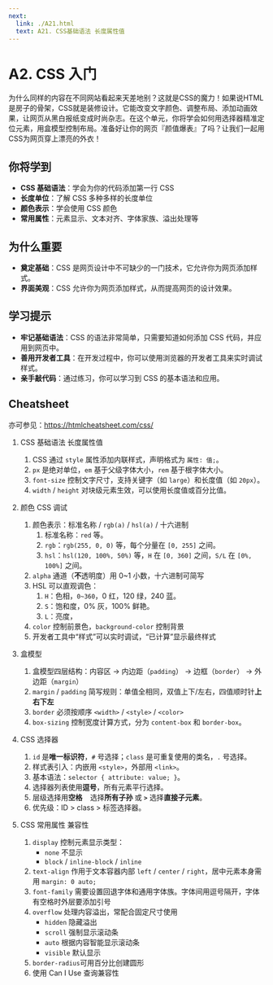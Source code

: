 ```yaml
---
next:
  link: ./A21.html
  text: A21. CSS基础语法 长度属性值
---
```


# A2. CSS 入门

为什么同样的内容在不同网站看起来天差地别？这就是CSS的魔力！如果说HTML是房子的骨架，CSS就是装修设计。它能改变文字颜色、调整布局、添加动画效果，让网页从黑白报纸变成时尚杂志。在这个单元，你将学会如何用选择器精准定位元素，用盒模型控制布局。准备好让你的网页『颜值爆表』了吗？让我们一起用CSS为网页穿上漂亮的外衣！

## 你将学到

- **CSS 基础语法**：学会为你的代码添加第一行 CSS
- **长度单位**：了解 CSS 多种多样的长度单位
- **颜色表示**：学会使用 CSS 颜色
- **常用属性**：元素显示、文本对齐、字体家族、溢出处理等

## 为什么重要

- **奠定基础**：CSS 是网页设计中不可缺少的一门技术，它允许你为网页添加样式。
- **界面美观**：CSS 允许你为网页添加样式，从而提高网页的设计效果。

## 学习提示

- **牢记基础语法**：CSS 的语法非常简单，只需要知道如何添加 CSS 代码，并应用到网页中。
- **善用开发者工具**：在开发过程中，你可以使用浏览器的开发者工具来实时调试样式。
- **亲手敲代码**：通过练习，你可以学习到 CSS 的基本语法和应用。

## Cheatsheet

亦可参见：<https://htmlcheatsheet.com/css/>

1. CSS 基础语法 长度属性值
   1. CSS 通过 `style` 属性添加内联样式，声明格式为 `属性: 值;`。
   2. `px` 是绝对单位，`em` 基于父级字体大小，`rem` 基于根字体大小。
   3. `font-size` 控制文字尺寸，支持关键字（如 `large`）和长度值（如 `20px`）。
   4. `width` / `height` 对块级元素生效，可以使用长度值或百分比值。

2. 颜色 CSS 调试
   1. 颜色表示：标准名称 / `rgb(a)` / `hsl(a)` / 十六进制
      1. 标准名称：`red` 等。
      2. `rgb`：`rgb(255, 0, 0)` 等，每个分量在 `[0, 255]` 之间。
      3. `hsl`：`hsl(120, 100%, 50%)` 等，`H` 在 `[0, 360]` 之间，`S/L` 在 `[0%, 100%]` 之间。
   2. `alpha` 通道（**不**透明度）用 0~1 小数，十六进制可简写
   3. HSL 可以直观调色：
      1. `H`：色相，`0~360`，0 红，120 绿，240 蓝。
      2. `S`：饱和度，0% 灰，100% 鲜艳。
      3. `L`：亮度，
   4. `color` 控制前景色，`background-color` 控制背景
   5. 开发者工具中“样式”可以实时调试，“已计算”显示最终样式

3. 盒模型
   1. 盒模型四层结构：内容区 → 内边距（`padding`） → 边框（`border`） → 外边距（`margin`）
   2. `margin` / `padding` 简写规则：单值全相同，双值上下/左右，四值顺时针**上右下左**
   3. `border` 必须按顺序 `<width>` / `<style>` / `<color>`
   4. `box-sizing` 控制宽度计算方式，分为 `content-box` 和 `border-box`。

4. CSS 选择器
   1. `id` 是**唯一标识符**，`#` 号选择；`class` 是可重复使用的类名，`.` 号选择。
   2. 样式表引入：内嵌用 `<style>`，外部用 `<link>`。
   3. 基本语法：`selector { attribute: value; }`。
   4. 选择器列表使用**逗号**，所有元素平行选择。
   5. 层级选择用**空格** ` ` 选择**所有子孙** 或 **`>`** 选择**直接子元素**。
   6. 优先级：ID > class > 标签选择器。

5. CSS 常用属性 兼容性
   1. `display` 控制元素显示类型：
      - `none` 不显示
      - `block` / `inline-block` / `inline`
   2. `text-align` 作用于文本容器内部 `left` / `center` / `right`，居中元素本身需用 `margin: 0 auto;`
   3. `font-family` 需要设置回退字体和通用字体族。字体间用逗号隔开，字体有空格时外层要添加引号
   4. `overflow` 处理内容溢出，常配合固定尺寸使用
      - `hidden` 隐藏溢出
      - `scroll` 强制显示滚动条
      - `auto` 根据内容智能显示滚动条
      - `visible` 默认显示
   5. `border-radius`可用百分比创建圆形
   6. 使用 Can I Use 查询兼容性

